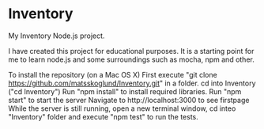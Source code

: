 # Inventory
My Inventory Node.js project.

I have created this project for educational purposes. It is a starting point for me to learn node.js and some surroundings such as mocha, npm and other.

To install the repository (on a Mac OS X)
First execute "git clone https://github.com/matsskoglund/Inventory.git" in a folder.
cd into Inventory ("cd Inventory")
Run "npm install" to install required libraries.
Run "npm start" to start the server
Navigate to http://localhost:3000 to see firstpage
While the server is still running, open a new terminal window, cd inteo "Inventory" folder and execute "npm test" to run the tests.
